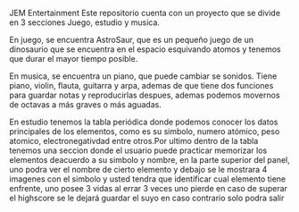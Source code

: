 JEM Entertainment
Este repositorio cuenta con un proyecto que se divide en 3 secciones Juego, estudio y musica.

En juego, se encuentra AstroSaur, que es un pequeño juego de un dinosaurio que se encuentra en el espacio esquivando atomos y tenemos que durar el mayor tiempo posible.

En musica, se encuentra un piano, que puede cambiar se sonidos. Tiene piano, violin, flauta, guitarra y arpa, ademas de que tiene dos funciones para guardar notas y reproducirlas despues, ademas podemos movernos de octavas a más graves o más aguadas.

En estudio tenemos la tabla periódica donde podemos conocer los datos principales de los elementos, como es su simbolo, numero atómico, peso atomico, electronegativdad entre otros.Por ultimo dentro de la tabla tenemos una seccion donde el usuario puede practicar memorizar los elementos deacuerdo a su simbolo y nombre, en la parte superior del panel, uno podra ver el nombre de cierto elemento y debajo se le mostrara 4 imagenes con el simbolo y usted tendra que identificar cual elemento tiene enfrente, uno posee 3 vidas al errar 3 veces uno pierde en caso de superar el highscore se le dejará guardar el suyo en caso contrario solo podra salir  
